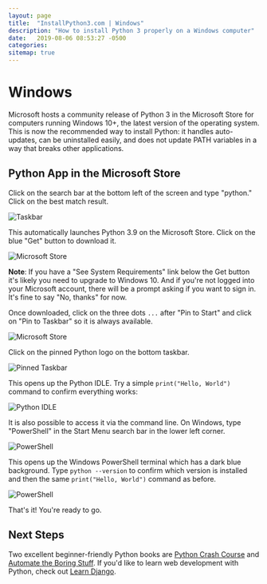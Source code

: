 ```yaml
---
layout: page
title:  "InstallPython3.com | Windows"
description: "How to install Python 3 properly on a Windows computer"
date:   2019-08-06 08:53:27 -0500
categories:
sitemap: true
---
```


# Windows

Microsoft hosts a community release of Python 3 in the Microsoft Store for computers running Windows 10+, the latest version of the operating system. This is now the recommended way to install Python: it handles auto-updates, can be uninstalled easily, and does not update PATH variables in a way that breaks other applications.

## Python App in the Microsoft Store

Click on the search bar at the bottom left of the screen and type "python." Click on the best match result.

<img class="img-fluid" src="{{ site.url }}/assets/images/windows/01_taskbar.png" alt="Taskbar">

This automatically launches Python 3.9 on the Microsoft Store. Click on the blue "Get" button to download it.

<img class="img-fluid" src="{{ site.url }}/assets/images/windows/02_store.png" alt="Microsoft Store">

__Note__: If you have a "See System Requirements" link below the Get button it's likely you need to upgrade to Windows 10. And if you're not logged into your Microsoft account, there will be a prompt asking if you want to sign in. It's fine to say "No, thanks" for now.

Once downloaded, click on the three dots `...` after "Pin to Start" and click on "Pin to Taskbar" so it is always available.

<img class="img-fluid" src="{{ site.url }}/assets/images/windows/03_pin.png" alt="Microsoft Store">

Click on the pinned Python logo on the bottom taskbar.

<img class="img-fluid" src="{{ site.url }}/assets/images/windows/04_taskbar_pin.png" alt="Pinned Taskbar">

This opens up the Python IDLE. Try a simple `print("Hello, World")` command to confirm everything works:

<img class="img-fluid" src="{{ site.url }}/assets/images/windows/05_idle.png" alt="Python IDLE">


It is also possible to access it via the command line. On Windows, type "PowerShell" in the Start Menu search bar in the lower left corner.

<img class="img-fluid" src="{{ site.url }}/assets/images/windows/06_powershell.png" alt="PowerShell">

This opens up the Windows PowerShell terminal which has a dark blue background. Type `python --version` to confirm which version is installed and then the same `print("Hello, World")` command as before.

<img class="img-fluid" src="{{ site.url }}/assets/images/windows/07_powershell_result.png" alt="PowerShell">


That's it! You're ready to go.

## Next Steps
Two excellent beginner-friendly Python books are [Python Crash Course](https://amzn.to/3dGYTRe) and [Automate the Boring Stuff](https://amzn.to/366CebJ). If you'd like to learn web development with Python, check out [Learn Django](https://learndjango.com).
